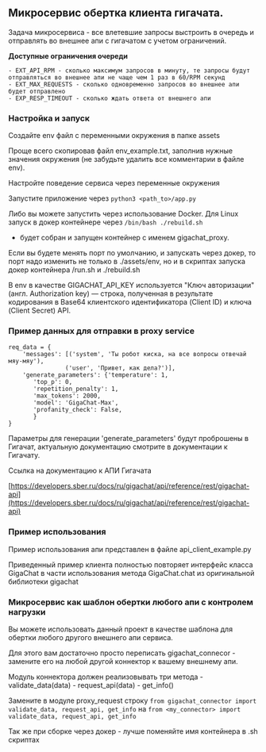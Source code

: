 ## Микросервис обертка клиента гигачата.

Задача микросервиса - все влетевшие запросы выстроить в очередь и отправлять во внешнее апи с гигачатом с учетом ограничений.

**Доступные ограничения очереди**

    - EXT_API_RPM - сколько максимум запросов в минуту, те запросы будут отправляться во внешнее апи не чаще чем 1 раз в 60/RPM секунд
    - EXT_MAX_REQUESTS - сколько одновременно запросов во внешнее апи будет отправлено
    - EXP_RESP_TIMEOUT - сколько ждать ответа от внешнего апи

### Настройка и запуск

Создайте env файл с переменными окружения в папке assets

Проще всего скопировав файл env_example.txt, заполнив нужные значения окружения (не забудьте удалить все комментарии в файле env).

Настройте поведение сервиса через переменные окружения

Запустите приложение через `python3 <path_to>/app.py`

Либо вы можете запустить через использование Docker. Для Linux запуск в докер контейнере через `/bin/bash ./rebuild.sh`
 - будет собран и запущен контейнер с именем gigachat_proxy.

Если вы будете менять порт по умолчанию, и запускать через докер, то порт надо изменить не только в ./assets/env, 
но и в скриптах запуска докер контейнера /run.sh и ./rebuild.sh

В env в качестве GIGACHAT_API_KEY используется "Ключ авторизации" (англ. Authorization key) — строка, 
полученная в результате кодирования в Base64 клиентского идентификатора (Client ID) и ключа (Client Secret) API.

### Пример данных для отправки в proxy service

```
req_data = {
    'messages': [('system', 'Ты робот киска, на все вопросы отвечай мяу-мяу'),
                ('user', 'Привет, как дела?')],
    'generate_parameters': {'temperature': 1,
       'top_p': 0,
       'repetition_penalty': 1,
       'max_tokens': 2000,
       'model': 'GigaChat-Max',
       'profanity_check': False,
       }
}
```

Параметры для генерации 'generate_parameters' будут проброшены в Гигачат, актуальную документацию смотрите в документации к Гигачату.

Cсылка на документацию к АПИ Гигачата

[https://developers.sber.ru/docs/ru/gigachat/api/reference/rest/gigachat-api](https://developers.sber.ru/docs/ru/gigachat/api/reference/rest/gigachat-api)


### Пример использования 

Пример использования апи представлен в файле api_client_example.py

Приведенный пример клиента полностью повторяет интерфейс класса GigaChat в части использования метода GigaChat.chat из оригинальной библиотеки gigachat

### Микросервис как шаблон обертки любого апи с контролем нагрузки

Вы можете использовать данный проект в качестве шаблона для обертки любого другого внешнего апи сервиса.

Для этого вам достаточно просто переписать gigachat_connecor - замените его на любой другой коннектор к вашему внешнему апи.

Модуль коннектора должен реализовывать три метода
    - validate_data(data)
    - request_api(data)
    - get_info()
    
Замените в модуле proxy_request строку `from gigachat_connector import validate_data, request_api, get_info` 
на `from <my_connector> import validate_data, request_api, get_info`

Так же при сборке через докер - лучше поменяйте имя контейнера в .sh скриптах
